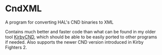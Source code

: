 # CndXML
A program for converting HAL's CND binaries to XML

Contains much better and faster code than what can be found in my older tool [KirbyCND](https://github.com/firubii/KirbyCND), which should be able to be easily ported to other programs if needed.
Also supports the newer CND version introduced in Kirby Fighters 2.
